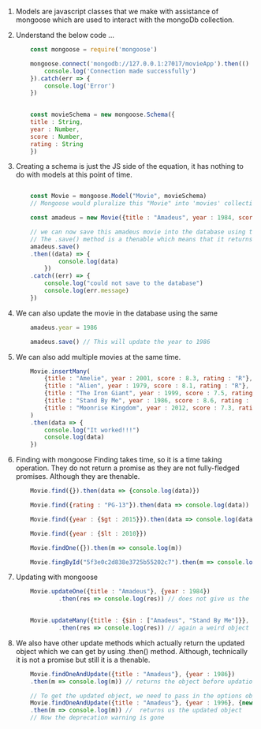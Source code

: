 1. Models are javascript classes that we make with assistance of mongoose which are used to interact with the mongoDb collection.

2. Understand the below code ...
    ```JavaScript
        const mongoose = require('mongoose')

        mongoose.connect('mongodb://127.0.0.1:27017/movieApp').then(() => { 
            console.log('Connection made successfully')
        }).catch(err => { 
            console.log('Error')
        })

        
        const movieSchema = new mongoose.Schema({
        title : String,
        year : Number,
        score : Number,
        rating : String
        })
    ```
3. Creating a schema is just the JS side of the equation, it has nothing to do with models at this point of time.

    ```Javascript

        const Movie = mongoose.Model("Movie", movieSchema)
        // Mongoose would pluralize this "Movie" into 'movies' collection which is in the Mongo database.

        const amadeus = new Movie({title : "Amadeus", year : 1984, score : 9.2, rating : "R"})

        // we can now save this amadeus movie into the database using the .save() method
        // The .save() method is a thenable which means that it returns us a promise.
        amadeus.save()
        .then((data) => {
                console.log(data)
            })
        .catch((err) => {
            console.log("could not save to the database")
            console.log(err.message)
        })
    ```

4. We can also update the movie in the database using the same 
    ```JavaScript
        amadeus.year = 1986

        amadeus.save() // This will update the year to 1986
    ```

5. We can also add multiple movies at the same time.
    ```JavaScript
        Movie.insertMany(
            {title : "Amelie", year : 2001, score : 8.3, rating : "R"},
            {title : "Alien", year : 1979, score : 8.1, rating : "R"},
            {title : "The Iron Giant", year : 1999, score : 7.5, rating : "PG"},
            {title : "Stand By Me", year : 1986, score : 8.6, rating : "R"},
            {title : "Moonrise Kingdom", year : 2012, score : 7.3, rating : "PG-13"},
        )
        .then(data => {
            console.log("It worked!!!")
            console.log(data)
        }) 
    ```

6. Finding with mongoose
    Finding takes time, so it is a time taking operation. They do not return a promise as they are not fully-fledged promises. Although they are thenable.
    ```Javascript
        Movie.find({}).then(data => {console.log(data)})

        Movie.find({rating : "PG-13"}).then(data => console.log(data))

        Movie.find({year : {$gt : 2015}}).then(data => console.log(data))

        Movie.find({year : {$lt : 2010}})

        Movie.findOne({}).then(m => console.log(m))

        Movie.fingById("5f3e0c2d838e3725b55202c7").then(m => console.log(m))
    ```

7. Updating with mongoose
    ```Javascript
        Movie.updateOne({title : "Amadeus"}, {year : 1984})
                .then(res => console.log(res)) // does not give us the updated movie, instead it gives us a weird object

        
        Movie.updateMany({title : {$in : ["Amadeus", "Stand By Me"]}}, {score: 10})
                .then(res => console.log(res)) // again a weird object 
    ```

8. We also have other update methods which actually return the updated object which we can get by using .then() method. Although, technically it is not a promise but still it is a thenable.
    ```Javascript
        Movie.findOneAndUpdate({title : "Amadeus"}, {year : 1986})
        .then(m => console.log(m)) // returns the object before updation

        // To get the updated object, we need to pass in the options object as the 3rd argument.
        Movie.findOneAndUpdate({title : "Amadeus"}, {year : 1996}, {new : true})
        .then(m => console.log(m)) //  returns us the updated object
        // Now the deprecation warning is gone
    ```




